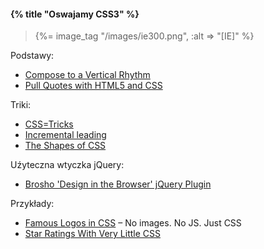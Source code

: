 #### {% title "Oswajamy CSS3" %}

<blockquote>
 {%= image_tag "/images/ie300.png", :alt => "[IE]" %}
</blockquote>

Podstawy:

* [Compose to a Vertical Rhythm](http://24ways.org/2006/compose-to-a-vertical-rhythm)
* [Pull Quotes with HTML5 and CSS](http://miekd.com/articles/pull-quotes-with-html5-and-css/)

Triki:

* [CSS=Tricks](http://css-tricks.com)
* [Incremental leading](http://www.markboulton.co.uk/journal/comments/incremental-leading)
* [The Shapes of CSS](http://css-tricks.com/examples/ShapesOfCSS/)

Uźyteczna wtyczka jQuery:

* [Brosho 'Design in the Browser' jQuery Plugin](http://usejquery.com/posts/brosho-design-in-the-browser-jquery-plugin)

Przykłady:

* [Famous Logos in CSS](http://www.ecsspert.com/adobe.php) – No images. No JS. Just CSS
* [Star Ratings With Very Little CSS](http://css-tricks.com/star-ratings/)
